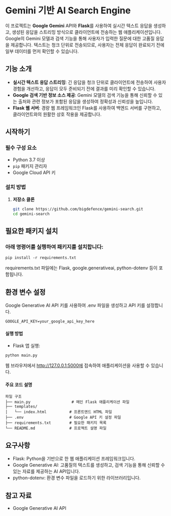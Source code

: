 # Gemini 기반 AI Search Engine

이 프로젝트는 **Google Gemini** API와 **Flask**를 사용하여 실시간 텍스트 응답을 생성하고, 생성된 응답을 스트리밍 방식으로 클라이언트에 전송하는 웹 애플리케이션입니다. Google의 Gemini 모델과 검색 기능을 통해 사용자가 입력한 질문에 대한 고품질 응답을 제공합니다. 텍스트는 청크 단위로 전송되므로, 사용자는 전체 응답이 완료되기 전에 일부 데이터를 먼저 확인할 수 있습니다.

## 기능 소개

- **실시간 텍스트 응답 스트리밍**: 긴 응답을 청크 단위로 클라이언트에 전송하여 사용자 경험을 개선하고, 응답이 모두 준비되기 전에 결과를 미리 확인할 수 있습니다.
- **Google 검색 기반 정보 소스 제공**: Gemini 모델의 검색 기능을 통해 신뢰할 수 있는 출처와 관련 정보가 포함된 응답을 생성하여 정확성과 신뢰성을 높입니다.
- **Flask 웹 서버**: 경량 웹 프레임워크인 Flask를 사용하여 백엔드 서버를 구현하고, 클라이언트와의 원활한 상호 작용을 제공합니다.

## 시작하기

### 필수 구성 요소
- Python 3.7 이상
- `pip` 패키지 관리자
- Google Cloud API 키

### 설치 방법

1. **저장소 클론**
   ```bash
   git clone https://github.com/bigdefence/gemini-search.git
   cd gemini-search

## 필요한 패키지 설치

### 아래 명령어를 실행하여 패키지를 설치합니다: 
```
pip install -r requirements.txt
```
requirements.txt 파일에는 Flask, google.generativeai, python-dotenv 등이 포함됩니다.

## 환경 변수 설정

Google Generative AI API 키를 사용하여 .env 파일을 생성하고 API 키를 설정합니다.
```
GOOGLE_API_KEY=your_google_api_key_here
```
#### 실행 방법
- Flask 앱 실행:
```
python main.py
```
웹 브라우저에서 http://127.0.0.1:5000에 접속하여 애플리케이션을 사용할 수 있습니다.

#### 주요 코드 설명
```plaintext
파일 구조
├── main.py                  # 메인 Flask 애플리케이션 파일
├── templates/
│   └── index.html          # 프론트엔드 HTML 파일
├── .env                    # Google API 키 설정 파일
├── requirements.txt        # 필요한 패키지 목록
└── README.md               # 프로젝트 설명 파일
```

## 요구사항
- Flask: Python을 기반으로 한 웹 애플리케이션 프레임워크입니다.
- Google Generative AI: 고품질의 텍스트를 생성하고, 검색 기능을 통해 신뢰할 수 있는 자료를 제공하는 AI API입니다.
- python-dotenv: 환경 변수 파일을 로드하기 위한 라이브러리입니다.


## 참고 자료
- Google Generative AI API
